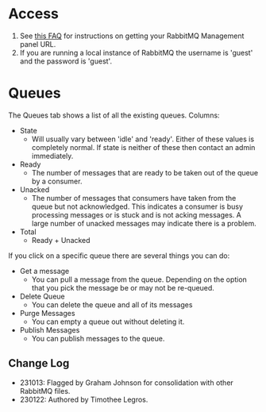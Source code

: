 # Access

1. See [this FAQ][1] for instructions on getting your RabbitMQ Management panel URL.
2. If you are running a local instance of RabbitMQ the username is 'guest' and the password is 'guest'.

# Queues

The Queues tab shows a list of all the existing queues. Columns:

- State
  - Will usually vary between 'idle' and 'ready'. Either of these values is completely normal. If state is neither of these then contact an admin immediately.
- Ready
  - The number of messages that are ready to be taken out of the queue by a consumer.
- Unacked
  - The number of messages that consumers have taken from the queue but not acknowledged. This indicates a consumer is busy processing messages or is stuck and is not acking messages. A large number of unacked messages may indicate there is a problem.
- Total
  - Ready + Unacked

If you click on a specific queue there are several things you can do:

- Get a message
  - You can pull a message from the queue. Depending on the option that you pick the message be or may not be re-queued.
- Delete Queue
  - You can delete the queue and all of its messages
- Purge Messages
  - You can empty a queue out without deleting it.
- Publish Messages
  - You can publish messages to the queue.

[1]: https://github.com/hicommonwealth/commonwealth/wiki/RabbitMQ-FAQ#how-do-i-access-the-correct-rabbitmq-management-dashboard

## Change Log

- 231013: Flagged by Graham Johnson for consolidation with other RabbitMQ files.
- 230122: Authored by Timothee Legros.
